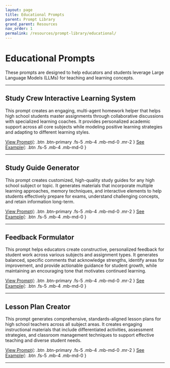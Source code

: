 ```yaml
---
layout: page
title: Educational Prompts
parent: Prompt Library
grand_parent: Resources
nav_order: 1
permalink: /resources/prompt-library/educational/
---
```


# Educational Prompts

These prompts are designed to help educators and students leverage Large Language Models (LLMs) for teaching and learning concepts.

---

## Study Crew Interactive Learning System

This prompt creates an engaging, multi-agent homework helper that helps high school students master assignments through collaborative discussions with specialized learning coaches. It provides personalized academic support across all core subjects while modeling positive learning strategies and adapting to different learning styles.

[View Prompt](https://github.com/NextGenCyberEd/Prompt_Library/blob/main/educational/interactive_learning/study_crew.md){: .btn .btn-primary .fs-5 .mb-4 .mb-md-0 .mr-2 }
[See Example](https://github.com/NextGenCyberEd/Prompt_Library/blob/main/educational/interactive_learning/study_crew.example.md){: .btn .fs-5 .mb-4 .mb-md-0 }

---

## Study Guide Generator

This prompt creates customized, high-quality study guides for any high school subject or topic. It generates materials that incorporate multiple learning approaches, memory techniques, and interactive elements to help students effectively prepare for exams, understand challenging concepts, and retain information long-term.

[View Prompt](https://github.com/NextGenCyberEd/Prompt_Library/blob/main/educational/interactive_learning/study_guide_generator.md){: .btn .btn-primary .fs-5 .mb-4 .mb-md-0 .mr-2 }
[See Example](https://github.com/NextGenCyberEd/Prompt_Library/blob/main/educational/interactive_learning/study_guide_generator.example.md){: .btn .fs-5 .mb-4 .mb-md-0 }

---

## Feedback Formulator

This prompt helps educators create constructive, personalized feedback for student work across various subjects and assignment types. It generates balanced, specific comments that acknowledge strengths, identify areas for improvement, and provide actionable guidance for student growth, while maintaining an encouraging tone that motivates continued learning.

[View Prompt](https://github.com/NextGenCyberEd/Prompt_Library/blob/main/educational/feedback/feedback_formulator.md){: .btn .btn-primary .fs-5 .mb-4 .mb-md-0 .mr-2 }
[See Example](https://github.com/NextGenCyberEd/Prompt_Library/blob/main/educational/feedback/feedback_formulator.example.md){: .btn .fs-5 .mb-4 .mb-md-0 }

---

## Lesson Plan Creator

This prompt generates comprehensive, standards-aligned lesson plans for high school teachers across all subject areas. It creates engaging instructional materials that include differentiated activities, assessment strategies, and classroom management techniques to support effective teaching and diverse student needs.

[View Prompt](https://github.com/NextGenCyberEd/Prompt_Library/blob/main/educational/lesson_plans/lesson_plan_creator.md){: .btn .btn-primary .fs-5 .mb-4 .mb-md-0 .mr-2 }
[See Example](https://github.com/NextGenCyberEd/Prompt_Library/blob/main/educational/lesson_plans/lesson_plan_creator.example.md){: .btn .fs-5 .mb-4 .mb-md-0 }

---